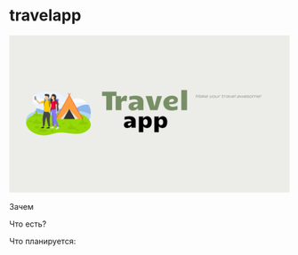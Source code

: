 # travelapp
![Header](https://github.com/Bean05/travelapp/blob/main/readme/Untitled.png)

Зачем


Что есть?


Что планируется: